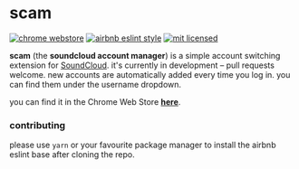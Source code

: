 # scam
[![chrome webstore](https://img.shields.io/chrome-web-store/v/pjjmnjpdamiodphjhekmbdgnbegndmkc?style=flat-square)](https://chrome.google.com/webstore/detail/pjjmnjpdamiodphjhekmbdgnbegndmkc)
[![airbnb eslint style](https://img.shields.io/static/v1?label=code%20style&message=airbnb&color=success&style=flat-square)](https://github.com/airbnb/javascript)
[![mit licensed](https://img.shields.io/static/v1?label=license&message=mit&color=success&style=flat-square)](https://github.com/nihilist/scam/blob/master/LICENSE.md)

**scam** (the **soundcloud account manager**) is a simple account switching extension for [SoundCloud](https://soundcloud.com). it's currently in development – pull requests welcome. new accounts are automatically added every time you log in. you can find them under the username dropdown.

you can find it in the Chrome Web Store [**here**](https://chrome.google.com/webstore/detail/pjjmnjpdamiodphjhekmbdgnbegndmkc).

### contributing
please use `yarn` or your favourite package manager to install the airbnb eslint base after cloning the repo.